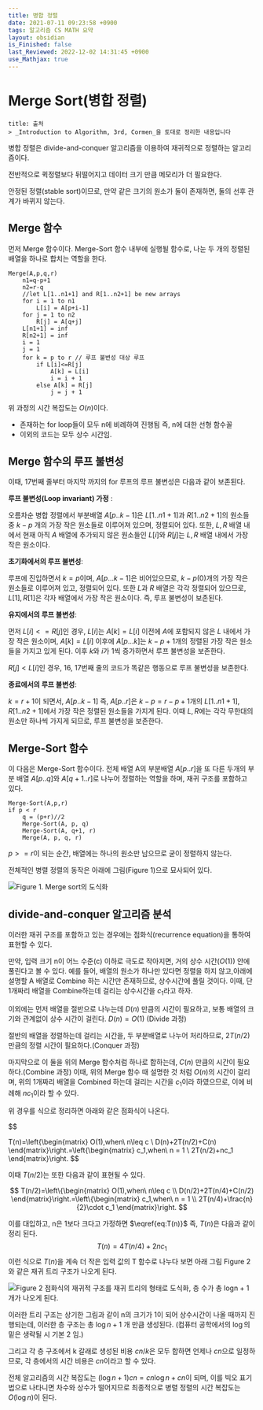 ```yaml
---
title: 병합 정렬
date: 2021-07-11 09:23:58 +0900
tags: 알고리즘 CS MATH 요약
layout: obsidian
is_Finished: false
last_Reviewed: 2022-12-02 14:31:45 +0900
use_Mathjax: true
---
```

# Merge Sort(병합 정렬)

```ad-quote
title: 출처
> _Introduction to Algorithm, 3rd, Cormen_을 토대로 정리한 내용입니다
```

병합 정렬은 divide-and-conquer 알고리즘을 이용하여 재귀적으로 정렬하는 알고리즘이다.

전반적으로 퀵정렬보다 뒤떨어지고 데이터 크기 만큼 메모리가 더 필요한다.

안정된 정렬(stable sort)이므로, 만약 같은 크기의 원소가 둘이 존재하면, 둘의 선후 관계가 바뀌지 않는다.
  
## Merge 함수

먼저 Merge 함수이다. Merge-Sort 함수 내부에 실행될 함수로, 나눈 두 개의 정렬된 배열을 하나로 합치는 역할을 한다.

```pseudocode
Merge(A,p,q,r)
	n1=q-p+1
	n2=r-q
	//let L[1..n1+1] and R[1..n2+1] be new arrays
	for i = 1 to n1
	    L[i] = A[p+i-1]
	for j = 1 to n2
	    R[j] = A[q+j]
	L[n1+1] = inf
	R[n2+1] = inf
	i = 1
	j = 1
	for k = p to r // 루프 불변성 대상 루프
	    if L[i]<=R[j]
	        A[k] = L[i]
	        i = i + 1
	    else A[k] = R[j]
	        j = j + 1
```

위 과정의 시간 복잡도는 $O(n)$이다.

- 존재하는 for loop들이 모두 n에 비례하여 진행됨 즉, n에 대한 선형 함수꼴
- 이외의 코드는 모두 상수 시간임.

## Merge 함수의 루프 불변성

이때, 17번째 줄부터 마지막 까지의 for 루프의 루프 불변성은 다음과 같이 보존된다.

**루프 불변성(Loop invariant) 가정** :

오름차순 병합 정렬에서 부분배열 $A[p..k-1]$은 $L[1..n1+1]$과 $R[1..n2+1]$의 원소들 중 $k - p$ 개의 가장 작은 원소들로 이루어져 있으며, 정렬되어 있다. 또한, $L, R$ 배열 내에서 현재 아직 $A$ 배열에 추가되지 않은 원소들인 $L[i]$와 $R[j]$는 $L, R$ 배열 내에서 가장 작은 원소이다.

**초기화에서의 루프 불변성**:

루프에 진입하면서 $k = p$이며, $A[p...k-1]$은 비어있으므로, $k-p(0)$개의 가장 작은 원소들로 이루어져 있고, 정렬되어 있다. 또한 $L$과 $R$ 배열은 각각 정렬되어 있으므로, $L[1], R[1]$은 각자 배열에서 가장 작은 원소이다. 즉, 루프 불변성이 보존된다.

**유지에서의 루프 불변성**:

먼저 $L[i] <= R[j]$인 경우, $L[i]$는 $A[k] = L[i]$ 이전에 $A$에 포함되지 않은 $L$ 내에서 가장 작은 원소이며, $A[k] = L[i]$ 이후에 $A[p...k]$는 $k-p+1$개의 정렬된 가장 작은 원소들을 가지고 있게 된다. 이후 $k$와 $i$가 1씩 증가하면서 루프 불변성을 보존한다.

$R[j] < L[i]$인 경우, 16, 17번째 줄의 코드가 똑같은 행동으로 루프 불변성을 보존한다. 

**종료에서의 루프 불변성**:

$k = r + 1$이 되면서, $A[p..k-1]$ 즉, $A[p..r]$은 $k-p=r-p+1$개의 $L[1..n1+1], R[1..n2+1]$에서 가장 작은 정렬된 원소들을 가지게 된다. 이때 $L,R$에는 각각 무한대의 원소만 하나씩 가지게 되므로, 루프 불변성을 보존한다.

## Merge-Sort 함수

이 다음은 Merge-Sort 함수이다. 전체 배열 A의 부분배열 $A[p..r]$을 또 다른 두개의 부분 배열 $A[p..q]$와 $A[q+1..r]$로 나누어 정렬하는 역할을 하며, 재귀 구조를 포함하고 있다.

```pseudocode
Merge-Sort(A,p,r)
if p < r
    q = (p+r)//2
    Merge-Sort(A, p, q)
    Merge-Sort(A, q+1, r)
    Merge(A, p, q, r)
```

$p >= r$이 되는 순간, 배열에는 하나의 원소만 남으므로 굳이 정렬하지 않는다.

전체적인 병렬 정렬의 동작은 아래에 그림(Figure 1)으로 묘사되어 있다.

![Figure 1. Merge sort의 도식화](image-20211208195833885.png)

## divide-and-conquer 알고리즘 분석

이러한 재귀 구조를 포함하고 있는 경우에는 점화식(recurrence equation)을 통하여 표현할 수 있다.

만약, 입력 크기 n이 어느 수준(c) 이하로 극도로 작아지면, 거의 상수 시간($O(1)$) 안에 풀린다고 볼 수 있다. 예를 들어, 배열의 원소가 하나만 있다면 정렬을 하지 않고,아래에 설명할 A 배열로 Combine 하는 시간만 존재하므로, 상수시간에 풀릴 것이다. 이때, 단 1개짜리 배열을 Combine하는데 걸리는 상수시간을 $c_1$라고 하자. 

이외에는 먼저 배열을 절반으로 나누는데 $D(n)$ 만큼의 시간이 필요하고, 보통 배열의 크기와 관계없이 상수 시간이 걸린다. $D(n)=O(1)$ (Divide 과정)

 절반의 배열을 정렬하는데 걸리는 시간을, 두 부분배열로 나누어 처리하므로, $2T(n/2)$만큼의 정렬 시간이 필요하다.(Conquer 과정)

 마지막으로 이 둘을 위의 Merge 함수처럼 하나로 합하는데, $C(n)$ 만큼의 시간이 필요하다.(Combine 과정) 이때, 위의 Merge 함수 때 설명한 것 처럼 $O(n)$의 시간이 걸리며, 위의 1개짜리 배열을 Combined 하는데 걸리는 시간을 $c_1$이라 하였으므로, 이에 비례해 $nc_1$이라 할 수 있다. 

위 경우를 식으로 정리하면 아래와 같은 점화식이 나온다. 

$$

T(n)=\left\{\begin{matrix}
 O(1),when\ n\leq c
 \\
 D(n)+2T(n/2)+C(n) 
\end{matrix}\right.=\left\{\begin{matrix}
 c_1,when\ n = 1
 \\
 2T(n/2)+nc_1 
\end{matrix}\right.
$$

이때 $T(n/2)$는 또한 다음과 같이 표현될 수 있다.

$$
T(n/2)=\left\{\begin{matrix}
 O(1),when\ n\leq c
 \\
 D(n/2)+2T(n/4)+C(n/2) 
\end{matrix}\right.=\left\{\begin{matrix}
 c_1,when\ n = 1
 \\
 2T(n/4)+\frac{n}{2}\cdot c_1 
\end{matrix}\right.
$$

이를 대입하고, n은 1보다 크다고 가정하면  $\eqref{eq:T(n)}$ 즉, $T(n)$은 다음과 같이 정리 된다.
$$
T(n)=4T(n/4)+ 2nc_1
$$
 이런 식으로 $T(n)$을 계속 더 작은 입력 값의 T 함수로 나누다 보면 아래 그림 Figure 2와 같은 재귀 트리 구조가 나오게 된다.

![Figure 2 점화식의 재귀적 구조를 재귀 트리의 형태로 도식화, 층 수가 총 logn + 1 개가 나오게 된다.](image-20211208213934175.png)

이러한 트리 구조는 상기한 그림과 같이 n의 크기가 1이 되어 상수시간이 나올 때까지 진행되는데, 이러한 층 구조는 총 $\log n + 1$ 개 만큼 생성된다. (컴퓨터 공학에서의 $\log$의 밑은 생략될 시 기본 2 임.)

그리고 각 층 구조에서 k 갈래로 생성된 비용 $cn/k$은 모두 합하면 언제나 $cn$으로 일정하므로, 각 층에서의 시간 비용은 $cn$이라고 할 수 있다.

전체 알고리즘의 시간 복잡도는 $(\log n+1)cn = cn\log n + cn$이 되며, 이를 빅오 표기법으로 나타니면 차수와 상수가 떨어지므로 최종적으로 병렬 정렬의 시간 복잡도는 $O(\log n)$이 된다.
